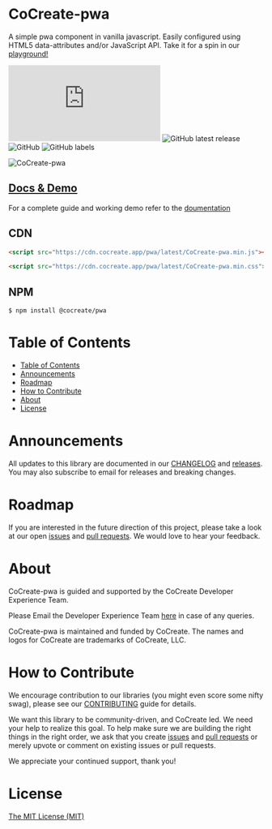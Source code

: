 # CoCreate-pwa

A simple pwa component in vanilla javascript. Easily configured using HTML5 data-attributes and/or JavaScript API. Take it for a spin in our [playground!](https://cocreate.app/docs/pwa)

![GitHub file size in bytes](https://img.shields.io/github/size/CoCreate-app/CoCreate-pwa/dist/CoCreate-pwa.min.js?label=minified%20size&style=for-the-badge)
![GitHub latest release](https://img.shields.io/github/v/release/CoCreate-app/CoCreate-pwa?style=for-the-badge)
![GitHub](https://img.shields.io/github/license/CoCreate-app/CoCreate-pwa?style=for-the-badge)
![GitHub labels](https://img.shields.io/github/labels/CoCreate-app/CoCreate-pwa/help%20wanted?style=for-the-badge)

![CoCreate-pwa](https://cdn.cocreate.app/docs/CoCreate-pwa.gif)

## [Docs & Demo](https://cocreate.app/docs/pwa)

For a complete guide and working demo refer to the [doumentation](https://cocreate.app/docs/pwa)

## CDN

```html
<script src="https://cdn.cocreate.app/pwa/latest/CoCreate-pwa.min.js"></script>
```

```html
<script src="https://cdn.cocreate.app/pwa/latest/CoCreate-pwa.min.css"></script>
```

## NPM

```shell
$ npm install @cocreate/pwa
```

# Table of Contents

- [Table of Contents](#table-of-contents)
- [Announcements](#announcements)
- [Roadmap](#roadmap)
- [How to Contribute](#how-to-contribute)
- [About](#about)
- [License](#license)

<a name="announcements"></a>

# Announcements

All updates to this library are documented in our [CHANGELOG](https://github.com/CoCreate-app/CoCreate-pwa/blob/master/CHANGELOG.md) and [releases](https://github.com/CoCreate-app/CoCreate-pwa/releases). You may also subscribe to email for releases and breaking changes.

<a name="roadmap"></a>

# Roadmap

If you are interested in the future direction of this project, please take a look at our open [issues](https://github.com/CoCreate-app/CoCreate-pwa/issues) and [pull requests](https://github.com/CoCreate-app/CoCreate-pwa/pulls). We would love to hear your feedback.

<a name="about"></a>

# About

CoCreate-pwa is guided and supported by the CoCreate Developer Experience Team.

Please Email the Developer Experience Team [here](mailto:develop@cocreate.app) in case of any queries.

CoCreate-pwa is maintained and funded by CoCreate. The names and logos for CoCreate are trademarks of CoCreate, LLC.

<a name="contribute"></a>

# How to Contribute

We encourage contribution to our libraries (you might even score some nifty swag), please see our [CONTRIBUTING](https://github.com/CoCreate-app/CoCreate-pwa/blob/master/CONTRIBUTING.md) guide for details.

We want this library to be community-driven, and CoCreate led. We need your help to realize this goal. To help make sure we are building the right things in the right order, we ask that you create [issues](https://github.com/CoCreate-app/CoCreate-pwa/issues) and [pull requests](https://github.com/CoCreate-app/CoCreate-pwa/pulls) or merely upvote or comment on existing issues or pull requests.

We appreciate your continued support, thank you!

# License

[The MIT License (MIT)](https://github.com/CoCreate-app/CoCreate-pwa/blob/master/LICENSE)
